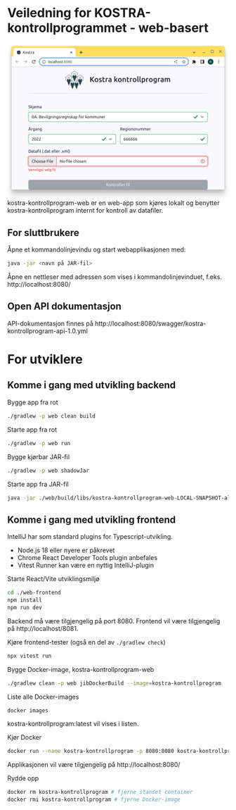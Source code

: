 # **Veiledning for KOSTRA-kontrollprogrammet - web-basert**

![img.png](img.png)
kostra-kontrollprogram-web er en web-app som kjøres lokalt og benytter kostra-kontrollprogram internt for kontroll av
datafiler.

## For sluttbrukere

Åpne et kommandolinjevindu og start webapplikasjonen med:
```bash
java -jar <navn på JAR-fil>
```

Åpne en nettleser med adressen som vises i kommandolinjevinduet, f.eks. http://localhost:8080/

## Open API dokumentasjon

API-dokumentasjon finnes på http://localhost:8080/swagger/kostra-kontrollprogram-api-1.0.yml

# For utviklere

## Komme i gang med utvikling backend 

Bygge app fra rot
```bash
./gradlew -p web clean build
```

Starte app fra rot
```bash
./gradlew -p web run
```

Bygge kjørbar JAR-fil
```bash
./gradlew -p web shadowJar
```

Starte app fra JAR-fil
```bash
java -jar ./web/build/libs/kostra-kontrollprogram-web-LOCAL-SNAPSHOT-all.jar
```

## Komme i gang med utvikling frontend

IntelliJ har som standard plugins for Typescript-utvikling.

- Node.js 18 eller nyere er påkrevet
- Chrome React Developer Tools plugin anbefales
- Vitest Runner kan være en nyttig IntelliJ-plugin

Starte React/Vite utviklingsmiljø
```bash
cd ./web-frontend
npm install
npm run dev
```
Backend må være tilgjengelig på port 8080. 
Frontend vil være tilgjengelig på http://localhost/8081.

Kjøre frontend-tester (også en del av `./gradlew check`)
```bash
npx vitest run
```

Bygge Docker-image, kostra-kontrollprogram-web
```bash
./gradlew clean -p web jibDockerBuild --image=kostra-kontrollprogram
```

Liste alle Docker-images
```bash
docker images
```
kostra-kontrollprogram:latest vil vises i listen.

Kjør Docker
```bash
docker run --name kostra-kontrollprogram -p 8080:8080 kostra-kontrollprogram:latest
```
Applikasjonen vil være tilgjengelig på http://localhost:8080/

Rydde opp
```bash
docker rm kostra-kontrollprogram # fjerne stanset container
docker rmi kostra-kontrollprogram # fjerne Docker-image
```
